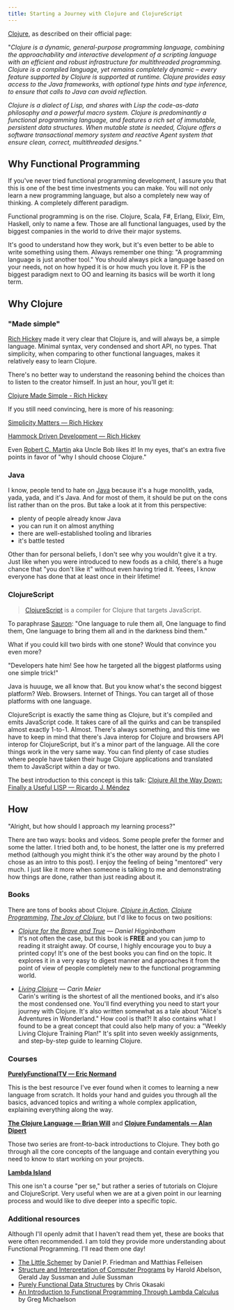 ```yaml
---
title: Starting a Journey with Clojure and ClojureScript
---
```


[Clojure](https://clojure.org), as described on their official page:

  "_Clojure is a dynamic, general-purpose programming language, combining the approachability and interactive development of a scripting language with an efficient and robust infrastructure for multithreaded programming. Clojure is a compiled language, yet remains completely dynamic – every feature supported by Clojure is supported at runtime. Clojure provides easy access to the Java frameworks, with optional type hints and type inference, to ensure that calls to Java can avoid reflection._  

  _Clojure is a dialect of Lisp, and shares with Lisp the code-as-data philosophy and a powerful macro system. Clojure is predominantly a functional programming language, and features a rich set of immutable, persistent data structures. When mutable state is needed, Clojure offers a software transactional memory system and reactive Agent system that ensure clean, correct, multithreaded designs._"

## Why Functional Programming

If you've never tried functional programming development, I assure you that this is one of the best time investments you can make. You will not only learn a new programming language, but also a completely new way of thinking. A completely different paradigm.

Functional programming is on the rise. Clojure, Scala, F#, Erlang, Elixir, Elm, Haskell, only to name a few. Those are all functional languages, used by the biggest companies in the world to drive their major systems.

It's good to understand how they work, but it's even better to be able to write something using them. Always remember one thing: "A programming language is just another tool." You should always pick a language based on your needs, not on how hyped it is or how much you love it. FP is the biggest paradigm next to OO and learning its basics will be worth it long term.

## Why Clojure

### "Made simple"

[Rich Hickey](https://twitter.com/richhickey?lang=en) made it very clear that Clojure is, and will always be, a simple language. Minimal syntax, very condensed and short API, no types. That simplicity, when comparing to other functional languages, makes it relatively easy to learn Clojure.

There's no better way to understand the reasoning behind the choices than to listen to the creator himself. In just an hour, you'll get it:

[Clojure Made Simple - Rich Hickey](https://www.youtube.com/watch?v=VSdnJDO-xdg)

If you still need convincing, here is more of his reasoning:

[Simplicity Matters — Rich Hickey](https://www.youtube.com/watch?v=rI8tNMsozo0)  

[Hammock Driven Development — Rich Hickey](https://www.youtube.com/watch?v=f84n5oFoZBc)

Even [Robert C. Martin](https://twitter.com/unclebobmartin?ref_src=twsrc%5Egoogle%7Ctwcamp%5Eserp%7Ctwgr%5Eauthor) aka Uncle Bob likes it! In my eyes, that's an extra five points in favor of "why I should choose Clojure."

### Java

I know, people tend to hate on [Java](https://www.java.com/en/) because it's a huge monolith, yada, yada, yada, and it's Java. And for most of them, it should be put on the cons list rather than on the pros. But take a look at it from this perspective:

- plenty of people already know Java
- you can run it on almost anything
- there are well-established tooling and libraries
- it's battle tested

Other than for personal beliefs, I don't see why you wouldn't give it a try. Just like when you were introduced to new foods as a child, there's a huge chance that "you don't like it" without even having tried it. Yeees, I know everyone has done that at least once in their lifetime!

### ClojureScript

> [ClojureScript](https://clojurescript.org/) is a compiler for Clojure that targets JavaScript.

To paraphrase [Sauron](https://en.wikipedia.org/wiki/One_Ring): "One language to rule them all, One language to find them, One language to bring them all and in the darkness bind them."

What if you could kill two birds with one stone? Would that convince you even more?

"Developers hate him! See how he targeted all the biggest platforms using one simple trick!"

Java is huuuge, we all know that. But you know what's the second biggest platform? Web. Browsers. Internet of Things. You can target all of those platforms with one language.

ClojureScript is exactly the same thing as Clojure, but it's compiled and emits JavaScript code. It takes care of all the quirks and can be transpiled almost exactly 1-to-1. Almost. There's always something, and this time we have to keep in mind that there's Java interop for Clojure and browsers API interop for ClojureScript, but it's a minor part of the language. All the core things work in the very same way. You can find plenty of case studies where people have taken their huge Clojure applications and translated them to JavaScript within a day or two.

The best introduction to this concept is this talk: [Clojure All the Way Down: Finally a Useful LISP — Ricardo J. Méndez](https://www.youtube.com/watch?v=do-_nQL6tJg)

## How

"Alright, but how should I approach my learning process?"

There are two ways: books and videos. Some people prefer the former and some the latter. I tried both and, to be honest, the latter one is my preferred method (although you might think it's the other way around by the photo I chose as an intro to this post). I enjoy the feeling of being "mentored" very much. I just like it more when someone is talking to me and demonstrating how things are done, rather than just reading about it.

### Books

There are tons of books about Clojure. _[Clojure in Action](https://www.amazon.com/Clojure-Action-Elegant-Applications-JVM/dp/1935182595)_, _[Clojure Programming](https://www.amazon.com/Clojure-Programming-Practical-Lisp-World/dp/1449394701)_, _[The Joy of Clojure](https://www.amazon.com/Joy-Clojure-Michael-Fogus/dp/1617291412/ref=dp_ob_title_bk)_, but I'd like to focus on two positions:

- _[Clojure for the Brave and True](http://www.braveclojure.com/) — Daniel Higginbotham_  
It's not often the case, but this book is **FREE** and you can jump to reading it straight away. Of course, I highly encourage you to buy a printed copy! It's one of the best books you can find on the topic. It explores it in a very easy to digest manner and approaches it from the point of view of people completely new to the functional programming world.

- _[Living Clojure](http://www.goodreads.com/book/show/24701168-living-clojure) — Carin Meier_  
Carin's writing is the shortest of all the mentioned books, and it's also the most condensed one. You'll find everything you need to start your journey with Clojure. It's also written somewhat as a tale about "Alice's Adventures in Wonderland." How cool is that?! It also contains what I found to be a great concept that could also help many of you: a "Weekly Living Clojure Training Plan!" It's split into seven weekly assignments, and step-by-step guide to learning Clojure.

### Courses

**[PurelyFunctionalTV — Eric Normand](https://purelyfunctional.tv)**

This is the best resource I've ever found when it comes to learning a new language from scratch. It holds your hand and guides you through all the basics, advanced topics and writing a whole complex application, explaining everything along the way.

**[The Clojure Language — Brian Will](https://www.youtube.com/watch?v=9A9qsaZZefw&list=PLAC43CFB134E85266)** and **[Clojure Fundamentals — Alan Dipert](https://www.pluralsight.com/courses/clojure-fundamentals-part-one)**

Those two series are front-to-back introductions to Clojure. They both go through all the core concepts of the language and contain everything you need to know to start working on your projects.

**[Lambda Island](https://lambdaisland.com)**

This one isn't a course "per se," but rather a series of tutorials on Clojure and ClojureScript. Very useful when we are at a given point in our learning process and would like to dive deeper into a specific topic.

### Additional resources

Although I'll openly admit that I haven't read them yet, these are books that were often recommended. I am told they provide more understanding about Functional Programming. I'll read them one day!

- [The Little Schemer](http://www.goodreads.com/book/show/548914.The_Little_Schemer) by  Daniel P. Friedman and Matthias Felleisen
- [Structure and Interpretation of Computer Programs](http://www.goodreads.com/book/show/43713.Structure_and_Interpretation_of_Computer_Programs) by Harold Abelson, Gerald Jay Sussman and Julie Sussman
- [Purely Functional Data Structures](http://www.goodreads.com/book/show/594288.Purely_Functional_Data_Structures) by Chris Okasaki
- [An Introduction to Functional Programming Through Lambda Calculus](http://www.goodreads.com/book/show/12169041-an-introduction-to-functional-programming-through-lambda-calculus) by Greg Michaelson

